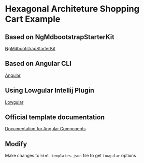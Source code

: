 # Hexagonal Architeture Shopping Cart Example

## Based on NgMdbootstrapStarterKit

[NgMdbootstrapStarterKit](https://github.com/Lowgular/ng-mdbootstrap-starter-kit)

## Based on Angular CLI

[Angular](https://www.angular.io)

## Using Lowgular Intellij Plugin

[Lowgular](https://lowgular.github.io/extension-documentation)

## Official template documentation

[Documentation for Angular Components](https://ng-demo.mdbootstrap.com/main)

## Modify

Make changes to `html-templates.json` file to get `Lowgular` options
